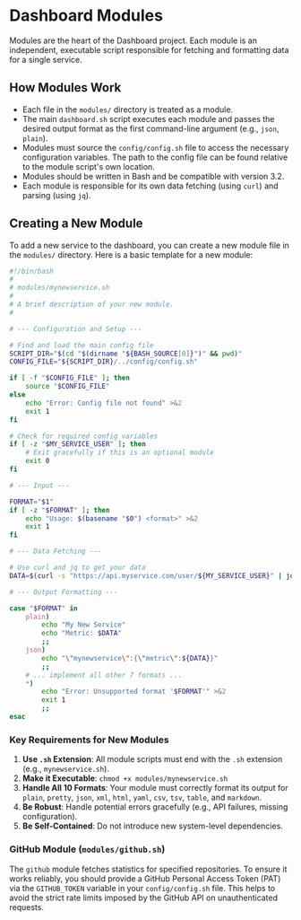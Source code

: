 # Dashboard Modules

Modules are the heart of the Dashboard project. Each module is an independent, executable script responsible for fetching and formatting data for a single service.

## How Modules Work

- Each file in the `modules/` directory is treated as a module.
- The main `dashboard.sh` script executes each module and passes the desired output format as the first command-line argument (e.g., `json`, `plain`).
- Modules must source the `config/config.sh` file to access the necessary configuration variables. The path to the config file can be found relative to the module script's own location.
- Modules should be written in Bash and be compatible with version 3.2.
- Each module is responsible for its own data fetching (using `curl`) and parsing (using `jq`).

## Creating a New Module

To add a new service to the dashboard, you can create a new module file in the `modules/` directory. Here is a basic template for a new module:

```bash
#!/bin/bash
#
# modules/mynewservice.sh
#
# A brief description of your new module.
#

# --- Configuration and Setup ---

# Find and load the main config file
SCRIPT_DIR="$(cd "$(dirname "${BASH_SOURCE[0]}")" && pwd)"
CONFIG_FILE="${SCRIPT_DIR}/../config/config.sh"

if [ -f "$CONFIG_FILE" ]; then
    source "$CONFIG_FILE"
else
    echo "Error: Config file not found" >&2
    exit 1
fi

# Check for required config variables
if [ -z "$MY_SERVICE_USER" ]; then
    # Exit gracefully if this is an optional module
    exit 0
fi

# --- Input ---

FORMAT="$1"
if [ -z "$FORMAT" ]; then
    echo "Usage: $(basename "$0") <format>" >&2
    exit 1
fi

# --- Data Fetching ---

# Use curl and jq to get your data
DATA=$(curl -s "https://api.myservice.com/user/${MY_SERVICE_USER}" | jq -r '.metric')

# --- Output Formatting ---

case "$FORMAT" in
    plain)
        echo "My New Service"
        echo "Metric: $DATA"
        ;;
    json)
        echo "\"mynewservice\":{\"metric\":${DATA}}"
        ;;
    # ... implement all other 7 formats ...
    *)
        echo "Error: Unsupported format '$FORMAT'" >&2
        exit 1
        ;;
esac
```

### Key Requirements for New Modules

1.  **Use `.sh` Extension**: All module scripts must end with the `.sh` extension (e.g., `mynewservice.sh`).
2.  **Make it Executable**: `chmod +x modules/mynewservice.sh`
3.  **Handle All 10 Formats**: Your module must correctly format its output for `plain`, `pretty`, `json`, `xml`, `html`, `yaml`, `csv`, `tsv`, `table`, and `markdown`.
4.  **Be Robust**: Handle potential errors gracefully (e.g., API failures, missing configuration).
5.  **Be Self-Contained**: Do not introduce new system-level dependencies.

### GitHub Module (`modules/github.sh`)

The `github` module fetches statistics for specified repositories. To ensure it works reliably, you should provide a GitHub Personal Access Token (PAT) via the `GITHUB_TOKEN` variable in your `config/config.sh` file. This helps to avoid the strict rate limits imposed by the GitHub API on unauthenticated requests.
